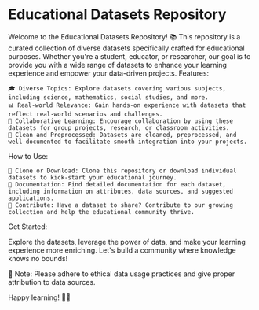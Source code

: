 # Educational Datasets Repository

Welcome to the Educational Datasets Repository! 📚 This repository is a curated collection of diverse datasets specifically crafted for educational purposes. Whether you're a student, educator, or researcher, our goal is to provide you with a wide range of datasets to enhance your learning experience and empower your data-driven projects.
Features:

    🎓 Diverse Topics: Explore datasets covering various subjects, including science, mathematics, social studies, and more.
    📊 Real-world Relevance: Gain hands-on experience with datasets that reflect real-world scenarios and challenges.
    🤝 Collaborative Learning: Encourage collaboration by using these datasets for group projects, research, or classroom activities.
    🧹 Clean and Preprocessed: Datasets are cleaned, preprocessed, and well-documented to facilitate smooth integration into your projects.

How to Use:

    🚀 Clone or Download: Clone this repository or download individual datasets to kick-start your educational journey.
    📖 Documentation: Find detailed documentation for each dataset, including information on attributes, data sources, and suggested applications.
    🧠 Contribute: Have a dataset to share? Contribute to our growing collection and help the educational community thrive.

Get Started:

Explore the datasets, leverage the power of data, and make your learning experience more enriching. Let's build a community where knowledge knows no bounds!

📌 Note: Please adhere to ethical data usage practices and give proper attribution to data sources.

Happy learning! 🚀✨
